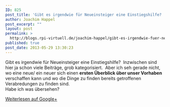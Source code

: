 ```yaml
---
ID: 825
post_title: 'Gibt es irgendwie für Neueinsteiger eine Einstiegshilfe?  Inzwischen sind hier ja schon viele Beiträge&#8230;'
author: Joachim Happel
post_excerpt: ""
layout: post
permalink: >
  http://blogs.rpi-virtuell.de/joachim-happel/gibt-es-irgendwie-fuer-neueinsteiger-eine-einstiegshilfe-inzwischen-sind-hier-ja-schon-viele-beitraege/
published: true
post_date: 2013-05-29 13:30:23
---
```

Gibt es irgendwie für Neueinsteiger eine Einstiegshilfe?  Inzwischen sind hier ja schon viele Beiträge, grob kategorisiert.  Aber ich seh gerade nicht, wo eine neue/ ein neuer sich einen <b>ersten Überblick über unser Vorhaben</b> verschaffen kann und wo die Dinge zu finden bereits getroffenen Verabredungen zu finden sind.<br />Habe ich was übersehen?﻿<div class="g-crossposting-backlink"><a href="https://plus.google.com/116540735797820304001/posts/PMESiwbLntB" target="_blank">Weiterlesen auf Google+</a></div>